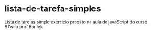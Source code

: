 # lista-de-tarefa-simples

Lista de tarefas simple exercicio prposto na aula de javaScript do curso B7web prof Boniek
